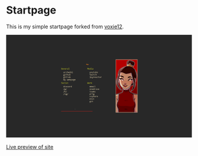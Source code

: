 # Startpage

This is my simple startpage forked from [voxie12](https://github.com/voxie12/voxie12.github.io).

![](./example.png)

[Live preview of site](https://admbeck.gitlab.io/homepage/)
